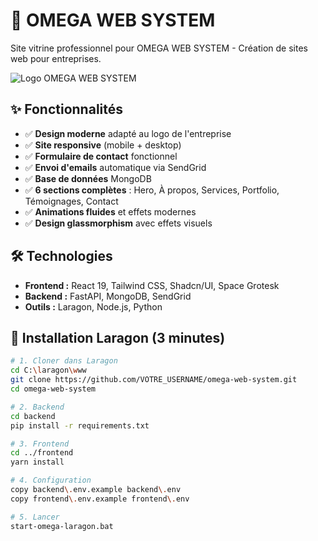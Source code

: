 # 🚀 OMEGA WEB SYSTEM

Site vitrine professionnel pour OMEGA WEB SYSTEM - Création de sites web pour entreprises.

![Logo OMEGA WEB SYSTEM](https://customer-assets.emergentagent.com/job_web-design-showcase/artifacts/b1tc6l30_logo.png)

## ✨ Fonctionnalités

- ✅ **Design moderne** adapté au logo de l'entreprise
- ✅ **Site responsive** (mobile + desktop)
- ✅ **Formulaire de contact** fonctionnel
- ✅ **Envoi d'emails** automatique via SendGrid
- ✅ **Base de données** MongoDB
- ✅ **6 sections complètes** : Hero, À propos, Services, Portfolio, Témoignages, Contact
- ✅ **Animations fluides** et effets modernes
- ✅ **Design glassmorphism** avec effets visuels

## 🛠️ Technologies

- **Frontend :** React 19, Tailwind CSS, Shadcn/UI, Space Grotesk
- **Backend :** FastAPI, MongoDB, SendGrid
- **Outils :** Laragon, Node.js, Python

## 🚀 Installation Laragon (3 minutes)

```bash
# 1. Cloner dans Laragon
cd C:\laragon\www
git clone https://github.com/VOTRE_USERNAME/omega-web-system.git
cd omega-web-system

# 2. Backend
cd backend
pip install -r requirements.txt

# 3. Frontend  
cd ../frontend
yarn install

# 4. Configuration
copy backend\.env.example backend\.env
copy frontend\.env.example frontend\.env

# 5. Lancer
start-omega-laragon.bat
